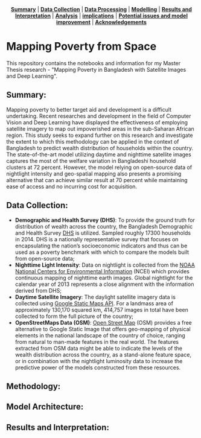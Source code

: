 <p align="center">
<b><a href="#summary">Summary</a></b>
|
<b><a href="#data-collection">Data Collection</a></b>
|
<b><a href="#data-processing">Data Processing</a></b>
|
<b><a href="#modelling">Modelling</a></b>
|
<b><a href="#results-and-interpretation">Results and Interpretation</a></b>
|
<b><a href="#analysis">Analysis</a></b>
|
<b><a href="#implications">implications</a></b>
|
<b><a href="#potential-issues-and-model-improvement">Potential issues and model improvement</a></b>
|
<b><a href="#acknowledgements">Acknowledgements</a></b>
</p>

# Mapping Poverty from Space

This repository contains the notebooks and information for my Master Thesis research - "Mapping Poverty in Bangladesh with Satellite Images and Deep Learning".

## Summary: 

Mapping poverty to better target aid and development is a difficult undertaking. Recent researches and development in the field of Computer Vision and Deep Learning have displayed the effectiveness of employing satellite imagery to map out impoverished areas in the sub-Saharan African region. This study seeks to expand further on this research and investigate the extent to which this methodology can be applied in the context of Bangladesh to predict wealth distribution of households within the country. The state-of-the-art model utilizing daytime and nighttime satellite images captures the most of the welfare variation in Bangladeshi household clusters at 72 percent. However, the model relying on open-source data of nightlight intensity and geo-spatial mapping also presents a promising alternative that can achieve similar result at 70 percent while maintaining ease of access and no incurring cost for acquisition.

## Data Collection: 

- **Demographic and Health Survey (DHS)**: To provide the ground truth for distribution of wealth across the country, the Bangladesh Demographic and Health Survey [DHS](https://dhsprogram.com/what-we-do/survey/survey-display-461.cfm) is utilized. Sampled roughly 17300 households in 2014. DHS is a nationally representative survey that focuses on encapsulating the nation’s socioeconomic indicators and thus can be used as a poverty benchmark with which to compare the models built from open-source data;
- **Nighttime Light Intensity**: Data on nightlight is collected from the [NOAA National Centers for Environmental Information](https://ngdc.noaa.gov/eog/dmsp/downloadV4composites.html) (NCEI) which provides continuous mapping of nighttime earth images. Global nightlight for the calendar year of 2013 represents a close alignment with the information derived from DHS;
- **Daytime Satellite Imagery**: The daylight satellite imagery data is collected using [Google Static Maps
    API](https://developers.google.com/maps/documentation/maps-static/intro). For a landmass area of approximately 130,170 squared km, 414,757 images in total have been collected to form the full picture of the country;
- **OpenStreetMaps Data (OSM)**: [Open Street Map](https://download.geofabrik.de/asia/bangladesh.html) (OSM) provides a free alternative to Google Static Image that offers geo-mapping of physical elements in the national landscape of the country of choice, ranging from natural to man-made features in the real world. The features extracted from OSM data might be able to indicate the levels of the wealth distribution across the country, as a stand-alone feature space, or in combination with the nightlight luminosity data to increase the predictive power of the models constructed from these resources.

## Methodology: 



## Model Architecture: 

## Results and Interpretation: 




